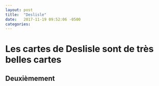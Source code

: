 ```yaml
---
layout: post
title:  "Deslisle"
date:   2017-11-19 09:52:06 -0500
categories: 
---
```


# Les cartes de Deslisle sont de très belles cartes

## Deuxièmement

